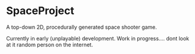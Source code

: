 # SpaceProject
A top-down 2D, procedurally generated space shooter game.

Currently in early (unplayable) development. 
Work in progress.... dont look at it random person on the internet.

